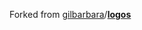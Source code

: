 Forked from [gilbarbara](https://github.com/gilbarbara)/**[logos](https://github.com/gilbarbara/logos)**